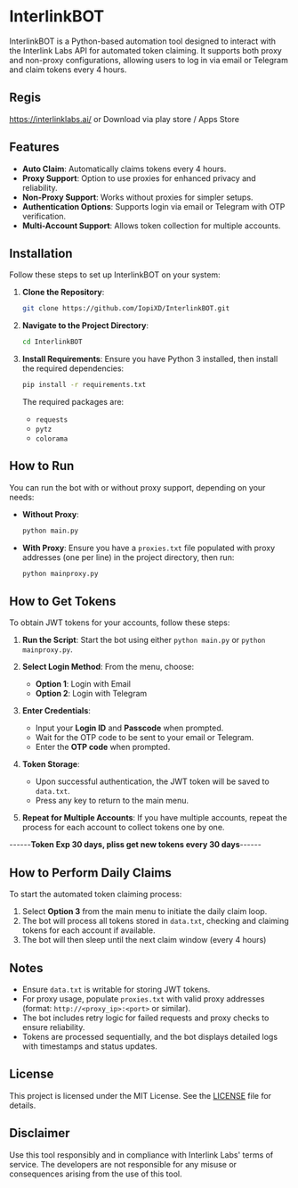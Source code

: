 # InterlinkBOT

InterlinkBOT is a Python-based automation tool designed to interact with the Interlink Labs API for automated token claiming. It supports both proxy and non-proxy configurations, allowing users to log in via email or Telegram and claim tokens every 4 hours.

## Regis
https://interlinklabs.ai/ or Download via play store / Apps Store

## Features
- **Auto Claim**: Automatically claims tokens every 4 hours.
- **Proxy Support**: Option to use proxies for enhanced privacy and reliability.
- **Non-Proxy Support**: Works without proxies for simpler setups.
- **Authentication Options**: Supports login via email or Telegram with OTP verification.
- **Multi-Account Support**: Allows token collection for multiple accounts.

## Installation

Follow these steps to set up InterlinkBOT on your system:

1. **Clone the Repository**:
   ```bash
   git clone https://github.com/IopiXD/InterlinkBOT.git
   ```

2. **Navigate to the Project Directory**:
   ```bash
   cd InterlinkBOT
   ```

3. **Install Requirements**:
   Ensure you have Python 3 installed, then install the required dependencies:
   ```bash
   pip install -r requirements.txt
   ```
   The required packages are:
   - `requests`
   - `pytz`
   - `colorama`

## How to Run

You can run the bot with or without proxy support, depending on your needs:

- **Without Proxy**:
  ```bash
  python main.py
  ```

- **With Proxy**:
  Ensure you have a `proxies.txt` file populated with proxy addresses (one per line) in the project directory, then run:
  ```bash
  python mainproxy.py
  ```

## How to Get Tokens

To obtain JWT tokens for your accounts, follow these steps:

1. **Run the Script**:
   Start the bot using either `python main.py` or `python mainproxy.py`.

2. **Select Login Method**:
   From the menu, choose:
   - **Option 1**: Login with Email
   - **Option 2**: Login with Telegram

3. **Enter Credentials**:
   - Input your **Login ID** and **Passcode** when prompted.
   - Wait for the OTP code to be sent to your email or Telegram.
   - Enter the **OTP code** when prompted.

4. **Token Storage**:
   - Upon successful authentication, the JWT token will be saved to `data.txt`.
   - Press any key to return to the main menu.

5. **Repeat for Multiple Accounts**:
   If you have multiple accounts, repeat the process for each account to collect tokens one by one.

------**Token Exp 30 days, pliss get new tokens every 30 days**------

## How to Perform Daily Claims

To start the automated token claiming process:

1. Select **Option 3** from the main menu to initiate the daily claim loop.
2. The bot will process all tokens stored in `data.txt`, checking and claiming tokens for each account if available.
3. The bot will then sleep until the next claim window (every 4 hours)

## Notes
- Ensure `data.txt` is writable for storing JWT tokens.
- For proxy usage, populate `proxies.txt` with valid proxy addresses (format: `http://<proxy_ip>:<port>` or similar).
- The bot includes retry logic for failed requests and proxy checks to ensure reliability.
- Tokens are processed sequentially, and the bot displays detailed logs with timestamps and status updates.

## License
This project is licensed under the MIT License. See the [LICENSE](LICENSE) file for details.

## Disclaimer
Use this tool responsibly and in compliance with Interlink Labs' terms of service. The developers are not responsible for any misuse or consequences arising from the use of this tool.
